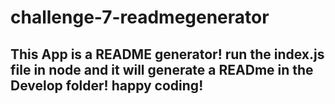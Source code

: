 # challenge-7-readmegenerator
## This App is a README generator! run the index.js file in node and it will generate a READme in the Develop folder! happy coding! 

